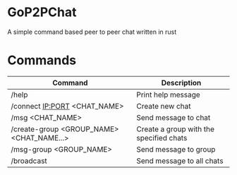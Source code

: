 # GoP2PChat

A simple command based peer to peer chat written in rust

# Commands
| Command   | Description                                                                   |
|-----------| ------------------------------------------------------------------------------|
| /help                                     | Print help message                            |
| /connect <IP:PORT> <CHAT_NAME>            | Create new chat                               |
| /msg <CHAT_NAME> <MSG>                    | Send message to chat                          |
| /create-group <GROUP_NAME> <CHAT_NAME...> | Create a group with the specified chats       |
| /msg-group <GROUP_NAME> <MSG>             | Send message to group                         |
| /broadcast <MSG>                          | Send message to all chats                     |
